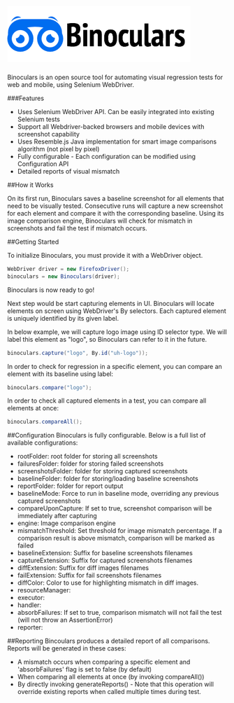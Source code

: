 # ![alt text](https://github.com/waseemh/binoculars/blob/master/binoculars-with-eyes-5.png?raw=true "Logo Title Text 1")

Binoculars is an open source tool for automating visual regression tests for web and mobile, using Selenium WebDriver.

###Features
- Uses Selenium WebDriver API. Can be easily integrated into existing Selenium tests
- Support all Webdriver-backed browsers and mobile devices with screenshot capability
- Uses Resemble.js Java implementation for smart image comparisons algorithm (not pixel by pixel)
- Fully configurable - Each configuration can be modified using Configuration API
- Detailed reports of visual mismatch

##How it Works

On its first run, Binoculars saves a baseline screenshot for all elements that need to be visually tested. Consecutive runs will capture a new screenshot for each element and compare it with the corresponding baseline.
Using its image comparison engine, Binoculars will check for mismatch in screenshots and fail the test if mismatch occurs.

##Getting Started

To initialize Binoculars, you must provide it with a WebDriver object.

``` java
WebDriver driver = new FirefoxDriver();
binoculars = new Binoculars(driver);
```

Binoculars is now ready to go! 

Next step would be start capturing elements in UI. Binoculars will locate elements on screen using WebDriver's By selectors. Each captured element is uniquely identified by its given label. 

In below example, we will capture logo image using ID selector type. We will label this element as "logo", so Binoculars can refer to it in the future.

``` java
binoculars.capture("logo", By.id("uh-logo"));
```

In order to check for regression in a specific element, you can compare an element with its baseline using label:

``` java
binoculars.compare("logo");
```

In order to check all captured elements in a test, you can compare all elements at once:

``` java
binoculars.compareAll();
```

##Configuration
Binoculars is fully configurable. Below is a full list of available configurations:

- rootFolder: root folder for storing all screenshots
- failuresFolder: folder for storing failed screenshots
- screenshotsFolder: folder for storing captured screenshots
- baselineFolder: folder for storing/loading baseline screenshots
- reportFolder: folder for report output
- baselineMode: Force to run in baseline mode, overriding any previous captured screenshots
- compareUponCapture: If set to true, screenshot comparison will be immediately after capturing
- engine: Image comparison engine
- mismatchThreshold: Set threshold for image mismatch percentage. If a comparison result is above mismatch, comparison will be marked as failed
- baselineExtension: Suffix for baseline screenshots filenames
- captureExtension: Suffix for captured screenshots filenames
- diffExtension: Suffix for diff images filenames
- failExtension: Suffix for fail screenshots filenames
- diffColor: Color to use for highlighting mismatch in diff images.
- resourceManager:
- executor:
- handler:
- absorbFailures: If set to true, comparison mismatch will not fail the test (will not throw an AssertionError)
- reporter: 

##Reporting
Bincoulars produces a detailed report of all comparisons. Reports will be generated in these cases:

- A mismatch occurs when comparing a specific element and 'absorbFailures' flag is set to false (by default)
- When comparing all elements at once (by invoking compareAll())
- By directly invoking generateReports() - Note that this operation will override existing reports when called multiple times during test.
